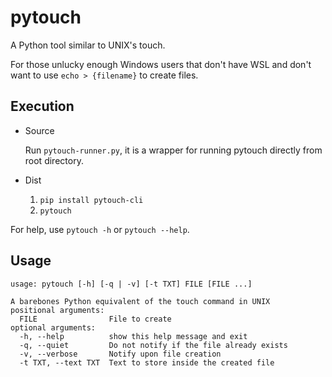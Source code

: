 # pytouch
A Python tool similar to UNIX's touch.

For those unlucky enough Windows users that don't have WSL and don't want to use `echo > {filename}` to create files.

## Execution
- Source
  
  Run `pytouch-runner.py`, it is a wrapper for running pytouch directly from root directory.

- Dist
  1. `pip install pytouch-cli`
  2. `pytouch`

For help, use `pytouch -h` or `pytouch --help`.

## Usage
```
usage: pytouch [-h] [-q | -v] [-t TXT] FILE [FILE ...]

A barebones Python equivalent of the touch command in UNIX
positional arguments:
  FILE                File to create
optional arguments:
  -h, --help          show this help message and exit
  -q, --quiet         Do not notify if the file already exists
  -v, --verbose       Notify upon file creation
  -t TXT, --text TXT  Text to store inside the created file
```
